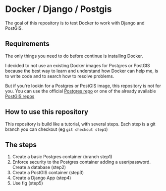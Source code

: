 # Docker / Django / Postgis

The goal of this repository is to test Docker to work with Django and PostGIS.

## Requirements

The only things you need to do before continue is installing Docker.

I decided to not use an existing Docker images for Postgres or PostGIS because
the best way to learn and understand how Docker can help me, is to write code
and to search how to resolve problems.

But if you're lookin for a Postgres or PostGIS image, this repository is not for
you. You can use the official [Postgres repo](https://registry.hub.docker.com/_/postgres/)
or one of the already available [PostGIS repos](https://registry.hub.docker.com/search?q=postgis)

## How to use this repository

This repository is build like a tutorial, with several steps. Each step is a git
branch you can checkout (eg `git checkout step1`)

## The steps

 1. Create a basic Postgres container (branch step1)
 2. Enforce security to the Postgres container adding a user/password. Create a
 database (step2)
 3. Create a PostGIS container (step3)
 4. Create a Django App (step4)
 5. Use fig (step5)
